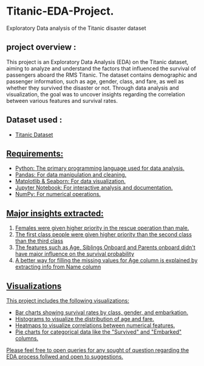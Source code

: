 # Titanic-EDA-Project.
Exploratory Data analysis of the Titanic disaster dataset

## project overview :
This project is an Exploratory Data Analysis (EDA) on the Titanic dataset, aiming to analyze and understand the factors that influenced the survival of passengers aboard the RMS Titanic. The dataset contains demographic and passenger information, such as age, gender, class, and fare, as well as whether they survived the disaster or not. Through data analysis and visualization, the goal was to uncover insights regarding the correlation between various features and survival rates.

## Dataset used :
- <a href="https://github.com/omkarbhangade/Titanic-EDA-Project./blob/main/Titanic.csv"> Titanic Dataset

## Requirements:
- Python: The primary programming language used for data analysis.
- Pandas: For data manipulation and cleaning.
- Matplotlib & Seaborn: For data visualization.
- Jupyter Notebook: For interactive analysis and documentation.
- NumPy: For numerical operations.

## Major insights extracted:
1. Females were given higher priority in the rescue operation than male.
2. The first class people were given higher priority than the second class than the third class
3. The features such as Age, Siblings Onboard and Parents onboard didn't have major influence on the survival probability
4. A better way for filling the missing values for Age column is explained by extracting info from Name column

## Visualizations
This project includes the following visualizations:
- Bar charts showing survival rates by class, gender, and embarkation.
- Histograms to visualize the distribution of age and fare.
- Heatmaps to visualize correlations between numerical features.
- Pie charts for categorical data like the "Survived" and "Embarked" columns.

Please feel free to open queries for any sought of question regarding the EDA process follwed and open to suggestions.

